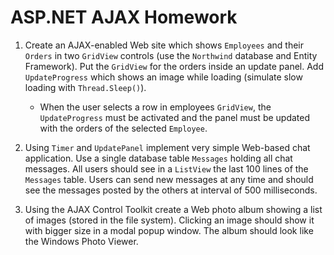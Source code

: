 # ASP.NET AJAX Homework

1. Create an AJAX-enabled Web site which shows `Employees` and their `Orders` in two `GridView` controls (use the `Northwind` database and Entity Framework). Put the `GridView` for the orders inside an update panel. Add `UpdateProgress` which shows an image while loading (simulate slow loading with `Thread.Sleep()`).
    * When the user selects a row in employees `GridView`, the `UpdateProgress` must be activated and the panel must be updated with the orders of the selected `Employee`.   

2. Using `Timer` and `UpdatePanel` implement very simple Web-based chat application. Use a single database table `Messages` holding all chat messages. All users should see in a `ListView` the last 100 lines of the `Messages` table. Users can send new messages at any time and should see the messages posted by the others at interval of 500 milliseconds.
 
3.   Using the AJAX Control Toolkit create a Web photo album showing a list of images (stored in the file system). Clicking an image should show it with bigger size in a modal popup window. The album should look like the Windows Photo Viewer.